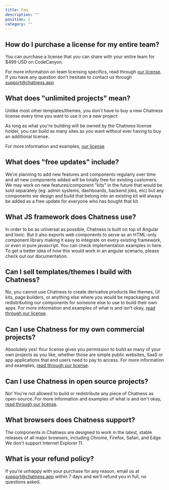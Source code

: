 ```yaml
---
title: Faq
description: ""
position: 2
category: ""
---
```


## How do I purchase a license for my entire team?

You can purchase a license that you can share with your entire team for $499 USD on CodeCanyon.

For more information on team licensing specifics, read through [our license](/license#team-license). If you have any question don't hesitate to contact us through support@chatness.app

## What does "unlimited projects" mean?

Unlike most other templates/themes, you don't have to buy a new Chatness license every time you want to use it on a new project.

As long as what you're building will be owned by the Chatness license holder, you can build as many sites as you want without ever having to buy an additional license.

For more information and examples, [our license](/license)

## What does "free updates" include?

We're planning to add new features and components regularly over time and all new components added will be totally free for existing customers. We may work on new features/component "kits" in the future that would be sold separately (eg: admin systems, dashboards, backend jobs, etc) but any components we design and build that belong into an existing kit will always be added as a free update for everyone who has bought that kit.

## What JS framework does Chatness use?

In order to be as universal as possible, Chatness is built on top of Angular and Ionic. But it also exports web components to serve as an HTML-only component library making it easy to integrate on every existing framework, or even in pure javascript. You can check implementation examples in here. To get a better idea of how this would work in an angular scenario, please check out our documentation.

## Can I sell templates/themes I build with Chatness?

No, you cannot use Chatness to create derivative products like themes, UI kits, page builders, or anything else where you would be repackaging and redistributing our components for someone else to use to build their own apps. For more information and examples of what is and isn't okay, [read through our license](/license).

## Can I use Chatness for my own commercial projects?

Absolutely yes! Your license gives you permission to build as many of your own projects as you like, whether those are simple public websites, SaaS or app applications that end users need to pay to access.
For more information and examples, [read through our license](/license).

## Can I use Chatness in open source projects?

No! You're not allowed to build or redistribute any piece of Chatness as open-source.
For more information and examples of what is and isn't okay, [read through our license](/license).

## What browsers does Chatness support?

The components in Chatness are designed to work in the latest, stable releases of all major browsers, including Chrome, Firefox, Safari, and Edge. We don't support Internet Explorer 11.

## What is your refund policy?

If you're unhappy with your purchase for any reason, email us at support@chatness.app within 7 days and we'll refund you in full, no questions asked.
